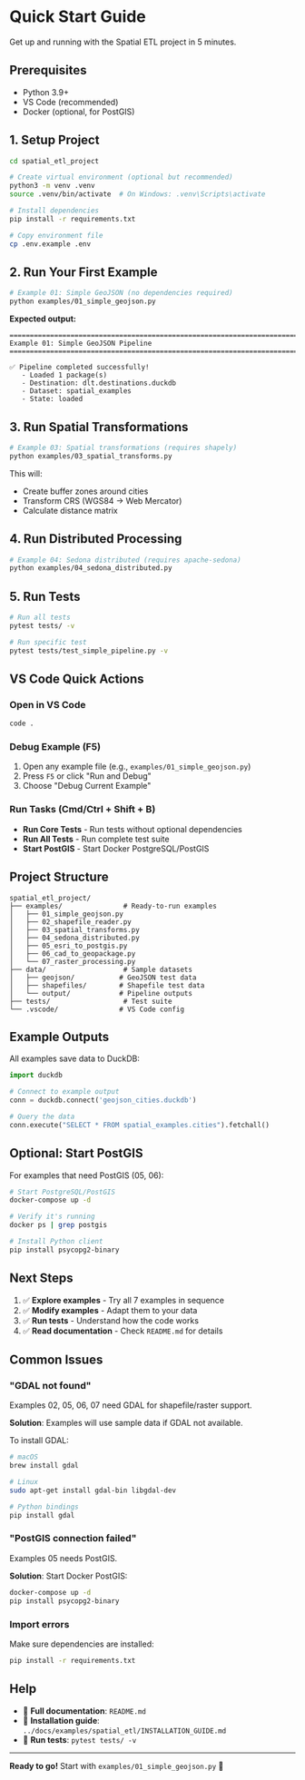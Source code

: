 # Quick Start Guide

Get up and running with the Spatial ETL project in 5 minutes.

## Prerequisites

- Python 3.9+
- VS Code (recommended)
- Docker (optional, for PostGIS)

## 1. Setup Project

```bash
cd spatial_etl_project

# Create virtual environment (optional but recommended)
python3 -m venv .venv
source .venv/bin/activate  # On Windows: .venv\Scripts\activate

# Install dependencies
pip install -r requirements.txt

# Copy environment file
cp .env.example .env
```

## 2. Run Your First Example

```bash
# Example 01: Simple GeoJSON (no dependencies required)
python examples/01_simple_geojson.py
```

**Expected output:**
```
================================================================================
Example 01: Simple GeoJSON Pipeline
================================================================================

✅ Pipeline completed successfully!
   - Loaded 1 package(s)
   - Destination: dlt.destinations.duckdb
   - Dataset: spatial_examples
   - State: loaded
```

## 3. Run Spatial Transformations

```bash
# Example 03: Spatial transformations (requires shapely)
python examples/03_spatial_transforms.py
```

This will:
- Create buffer zones around cities
- Transform CRS (WGS84 → Web Mercator)
- Calculate distance matrix

## 4. Run Distributed Processing

```bash
# Example 04: Sedona distributed (requires apache-sedona)
python examples/04_sedona_distributed.py
```

## 5. Run Tests

```bash
# Run all tests
pytest tests/ -v

# Run specific test
pytest tests/test_simple_pipeline.py -v
```

## VS Code Quick Actions

### Open in VS Code
```bash
code .
```

### Debug Example (F5)
1. Open any example file (e.g., `examples/01_simple_geojson.py`)
2. Press `F5` or click "Run and Debug"
3. Choose "Debug Current Example"

### Run Tasks (Cmd/Ctrl + Shift + B)
- **Run Core Tests** - Run tests without optional dependencies
- **Run All Tests** - Run complete test suite
- **Start PostGIS** - Start Docker PostgreSQL/PostGIS

## Project Structure

```
spatial_etl_project/
├── examples/               # Ready-to-run examples
│   ├── 01_simple_geojson.py
│   ├── 02_shapefile_reader.py
│   ├── 03_spatial_transforms.py
│   ├── 04_sedona_distributed.py
│   ├── 05_esri_to_postgis.py
│   ├── 06_cad_to_geopackage.py
│   └── 07_raster_processing.py
├── data/                   # Sample datasets
│   ├── geojson/           # GeoJSON test data
│   ├── shapefiles/        # Shapefile test data
│   └── output/            # Pipeline outputs
├── tests/                  # Test suite
└── .vscode/               # VS Code config
```

## Example Outputs

All examples save data to DuckDB:

```python
import duckdb

# Connect to example output
conn = duckdb.connect('geojson_cities.duckdb')

# Query the data
conn.execute("SELECT * FROM spatial_examples.cities").fetchall()
```

## Optional: Start PostGIS

For examples that need PostGIS (05, 06):

```bash
# Start PostgreSQL/PostGIS
docker-compose up -d

# Verify it's running
docker ps | grep postgis

# Install Python client
pip install psycopg2-binary
```

## Next Steps

1. ✅ **Explore examples** - Try all 7 examples in sequence
2. ✅ **Modify examples** - Adapt them to your data
3. ✅ **Run tests** - Understand how the code works
4. ✅ **Read documentation** - Check `README.md` for details

## Common Issues

### "GDAL not found"
Examples 02, 05, 06, 07 need GDAL for shapefile/raster support.

**Solution**: Examples will use sample data if GDAL not available.

To install GDAL:
```bash
# macOS
brew install gdal

# Linux
sudo apt-get install gdal-bin libgdal-dev

# Python bindings
pip install gdal
```

### "PostGIS connection failed"
Examples 05 needs PostGIS.

**Solution**: Start Docker PostGIS:
```bash
docker-compose up -d
pip install psycopg2-binary
```

### Import errors
Make sure dependencies are installed:
```bash
pip install -r requirements.txt
```

## Help

- 📖 **Full documentation**: `README.md`
- 🔧 **Installation guide**: `../docs/examples/spatial_etl/INSTALLATION_GUIDE.md`
- 🧪 **Run tests**: `pytest tests/ -v`

---

**Ready to go!** Start with `examples/01_simple_geojson.py` 🚀

